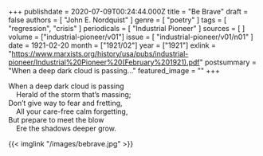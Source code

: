 +++
publishdate = 2020-07-09T00:24:44.000Z
title = "Be Brave"
draft = false
authors = [ "John E. Nordquist" ]
genre = [ "poetry" ]
tags = [ "regression", "crisis" ]
periodicals = [ "Industrial Pioneer" ]
sources = [ ]
volume = ["industrial-pioneer/v01"]
issue = [ "industrial-pioneer/v01/n01" ]
date = 1921-02-20
month = ["1921/02"]
year = ["1921"]
exlink = "https://www.marxists.org/history/usa/pubs/industrial-pioneer/Industrial%20Pioneer%20(February%201921).pdf"
postsummary = "When a deep dark cloud is passing..."
featured_image = ""
+++

When a deep dark cloud is passing\
&nbsp; &nbsp; Herald of the storm that’s massing;\
Don’t give way to fear and fretting,\
&nbsp; &nbsp; All your care-free calm forgetting,\
But prepare to meet the blow\
&nbsp; &nbsp; Ere the shadows deeper grow.


{{< imglink "/images/bebrave.jpg" >}}